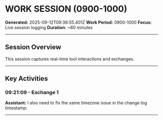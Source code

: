 # WORK SESSION (0900-1000)

**Generated:** 2025-09-12T09:36:55.401Z
**Work Period:** 0900-1000
**Focus:** Live session logging
**Duration:** ~60 minutes

---

## Session Overview

This session captures real-time tool interactions and exchanges.

---

## Key Activities

### 09:21:09 - Exchange 1

**Assistant:** I also need to fix the same timezone issue in the change log timestamp:

---

